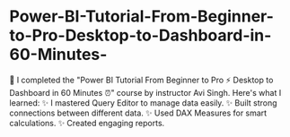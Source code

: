 # Power-BI-Tutorial-From-Beginner-to-Pro-Desktop-to-Dashboard-in-60-Minutes-
🚀 I completed the "Power BI Tutorial From Beginner to Pro ⚡ Desktop to Dashboard in 60 Minutes ⏰" course by instructor Avi Singh. Here's what I learned:  ✨ I mastered Query Editor to manage data easily. ✨ Built strong connections between different data. ✨ Used DAX Measures for smart calculations. ✨ Created engaging reports. 
